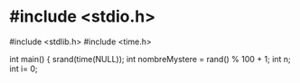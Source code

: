 # #include <stdio.h>
#include <stdlib.h>
#include <time.h>

int main() {
srand(time(NULL));
  int nombreMystere = rand() % 100 + 1;
   int n;
    int i= 0;
    
